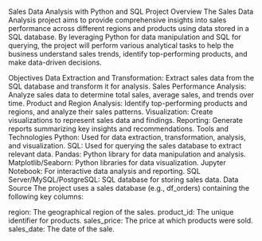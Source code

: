 Sales Data Analysis with Python and SQL
Project Overview
The Sales Data Analysis project aims to provide comprehensive insights into sales performance across different regions and products using data stored in a SQL database. By leveraging Python for data manipulation and SQL for querying, the project will perform various analytical tasks to help the business understand sales trends, identify top-performing products, and make data-driven decisions.

Objectives
Data Extraction and Transformation: Extract sales data from the SQL database and transform it for analysis.
Sales Performance Analysis: Analyze sales data to determine total sales, average sales, and trends over time.
Product and Region Analysis: Identify top-performing products and regions, and analyze their sales patterns.
Visualization: Create visualizations to represent sales data and findings.
Reporting: Generate reports summarizing key insights and recommendations.
Tools and Technologies
Python: Used for data extraction, transformation, analysis, and visualization.
SQL: Used for querying the sales database to extract relevant data.
Pandas: Python library for data manipulation and analysis.
Matplotlib/Seaborn: Python libraries for data visualization.
Jupyter Notebook: For interactive data analysis and reporting.
SQL Server/MySQL/PostgreSQL: SQL database for storing sales data.
Data Source
The project uses a sales database (e.g., df_orders) containing the following key columns:

region: The geographical region of the sales.
product_id: The unique identifier for products.
sales_price: The price at which products were sold.
sales_date: The date of the sale.
